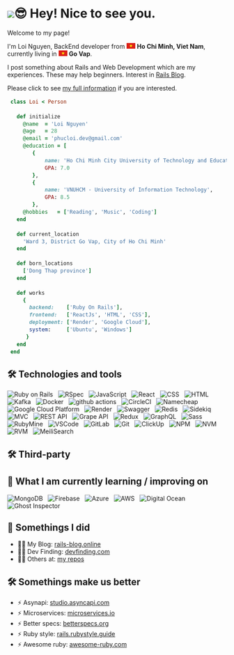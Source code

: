 <h1><img src="https://emojis.slackmojis.com/emojis/images/1531849430/4246/blob-sunglasses.gif?1531849430" width="30"/>😎 Hey! Nice to see you.</h1>

<p>Welcome to my page!</p>
<p>
  I'm Loi Nguyen, BackEnd developer from <img src="./images/vietnam" width="20"/> <b>Ho Chi Minh, Viet Nam</b>, currently living in <img src="./images/vietnam" width="20"/> <b>Go Vap</b>. 
</p>
<p>
I post something about Rails and Web Development which are my experiences. These may help beginners. Interest in <a href="https://rails-blog.online/" target="_blank">Rails Blog</a>.
</p>
<p>
Please click to see <a href= "" target="_blank">my full information</a> if you are interested. 
</p>

```ruby
 class Loi < Person

   def initialize
     @name  = 'Loi Nguyen'
     @age   = 28
     @email = 'phucloi.dev@gmail.com'
     @education = [
        {
            name: 'Ho Chi Minh City University of Technology and Education',
            GPA: 7.0
        },
        {
            name: 'VNUHCM - University of Information Technology',
            GPA: 8.5
        },
     @hobbies   = ['Reading', 'Music', 'Coding']
   end

   def current_location
     'Ward 3, District Go Vap, City of Ho Chi Minh'
   end

   def born_locations
     ['Dong Thap province']
   end

   def works
     {
       backend:    ['Ruby On Rails'],
       frontend:   ['ReactJs', 'HTML', 'CSS'],
       deployment: ['Render', 'Google Cloud'],
       system:     ['Ubuntu', 'Windows']
      }
   end
 end
```

## 🛠 Technologies and tools

<a name="learning-now"></a>
<p>
  <img alt="Ruby on Rails" src="https://img.shields.io/badge/-Ruby_on_Rails-CC0000?style=flat-square&logo=ruby-on-rails&logoColor=white" />
  &nbsp;
  <img alt="RSpec" src="https://img.shields.io/badge/-RSpec-DC343B?style=flat-square&logo=ruby&logoColor=white" />
  &nbsp;
  <img alt="JavaScript" src="https://img.shields.io/badge/-JavaScript-F7DF1E?style=flat-square&logo=javascript&logoColor=black" />
  &nbsp;
  <img alt="React" src="https://img.shields.io/badge/-React-45b8d8?style=flat-square&logo=react&logoColor=white" />
  &nbsp;
  <img alt="CSS" src="https://img.shields.io/badge/-CSS-1572B6?style=flat-square&logo=css3&logoColor=white" />
  &nbsp;
  <img alt="HTML" src="https://img.shields.io/badge/-HTML-E34F26?style=flat-square&logo=html5&logoColor=white" />
  &nbsp;
  <img alt="Kafka" src="https://img.shields.io/badge/-Kafka-231F20?style=flat-square&logo=apache-kafka&logoColor=white" />  
  &nbsp;
  <img alt="Docker" src="https://img.shields.io/badge/-Docker-46a2f1?style=flat-square&logo=docker&logoColor=white" />
  &nbsp;
  <img alt="github actions" src="https://img.shields.io/badge/-Github_Actions-2088FF?style=flat-square&logo=github-actions&logoColor=white" />
  &nbsp;
  <img alt="CircleCI" src="https://img.shields.io/badge/-CircleCI-343434?style=flat-square&logo=circleci&logoColor=white" />
  &nbsp;
  <img alt="Namecheap" src="https://img.shields.io/badge/-Namecheap-DE0C92?style=flat-square&logo=namecheap&logoColor=white" />
  &nbsp;
  <img alt="Google Cloud Platform" src="https://img.shields.io/badge/-Google_Cloud_Platform-1a73e8?style=flat-square&logo=google-cloud&logoColor=white" />
  &nbsp;
  <img alt="Render" src="https://img.shields.io/badge/-Render-007BFF?style=flat-square&logo=render&logoColor=white" />
  &nbsp;
  <img alt="Swagger" src="https://img.shields.io/badge/-Swagger-85EA2D?style=flat-square&logo=swagger&logoColor=black" />
  &nbsp;
  <img alt="Redis" src="https://img.shields.io/badge/-Redis-DC382D?style=flat-square&logo=redis&logoColor=white" />
  &nbsp;
  <img alt="Sidekiq" src="https://img.shields.io/badge/-Sidekiq-51B749?style=flat-square&logo=sidekiq&logoColor=white" />
  &nbsp;
  <img alt="MVC" src="https://img.shields.io/badge/-MVC-0095D5?style=flat-square&logo=microsoft&logoColor=white" />
  &nbsp;
  <img alt="REST API" src="https://img.shields.io/badge/-REST_API-009688?style=flat-square&logo=rest&logoColor=white" />
  &nbsp;
  <img alt="Grape API" src="https://img.shields.io/badge/-Grape_API-6A0572?style=flat-square&logo=grape&logoColor=white" />
  &nbsp;
  <img alt="Redux" src="https://img.shields.io/badge/-Redux-764ABC?style=flat-square&logo=redux&logoColor=white" />
  &nbsp;
  <img alt="GraphQL" src="https://img.shields.io/badge/-GraphQL-E10098?style=flat-square&logo=graphql&logoColor=white" />
  &nbsp;
  <img alt="Sass" src="https://img.shields.io/badge/-Sass-CC6699?style=flat-square&logo=sass&logoColor=white" />
  &nbsp;
  <img alt="RubyMine" src="https://img.shields.io/badge/-RubyMine-735185?style=flat-square&logo=rubymine&logoColor=white" />
  &nbsp;
  <img alt="VSCode" src="https://img.shields.io/badge/-VSCode-007ACC?style=flat-square&logo=visual-studio-code&logoColor=white" />
  &nbsp;
  <img alt="GitLab" src="https://img.shields.io/badge/-GitLab-FCA121?style=flat-square&logo=gitlab&logoColor=white" />
  &nbsp;
  <img alt="Git" src="https://img.shields.io/badge/-Git-F05032?style=flat-square&logo=git&logoColor=white" />
  &nbsp;
  <img alt="ClickUp" src="https://img.shields.io/badge/-ClickUp-7B68EE?style=flat-square&logo=clickup&logoColor=white" />
  &nbsp;
  <img alt="NPM" src="https://img.shields.io/badge/-NPM-CB3837?style=flat-square&logo=npm&logoColor=white" />
  &nbsp;
  <img alt="NVM" src="https://img.shields.io/badge/-NVM-8CC84B?style=flat-square&logo=nvm&logoColor=white" />
  &nbsp;
  <img alt="RVM" src="https://img.shields.io/badge/-RVM-CC0000?style=flat-square&logo=ruby&logoColor=white" /> 
  &nbsp;
  <img alt="MeiliSearch" src="https://img.shields.io/badge/-MeiliSearch-6B46C1?style=flat-square&logo=meilisearch&logoColor=white" />

</p>

## 🛠 Third-party




## 📖 What I am currently learning / improving on

<a name="learning-next"></a>
<p>
  <img alt="MongoDB" src="https://img.shields.io/badge/-MongoDB-47A248?style=flat-square&logo=mongodb&logoColor=white" />
  &nbsp;
  <img alt="Firebase" src="https://img.shields.io/badge/-Firebase-FFCA28?style=flat-square&logo=firebase&logoColor=black" />
  &nbsp;
  <img alt="Azure" src="https://img.shields.io/badge/-Azure-0089D6?style=flat-square&logo=microsoft-azure&logoColor=white" />
  &nbsp;
  <img alt="AWS" src="https://img.shields.io/badge/-AWS-232F3E?style=flat-square&logo=amazon-aws&logoColor=white" />
  &nbsp;
  <img alt="Digital Ocean" src="https://img.shields.io/badge/-Digital_Ocean-0080FF?style=flat-square&logo=digitalocean&logoColor=white" />
  &nbsp;
  <img alt="Ghost Inspector" src="https://img.shields.io/badge/-Ghost_Inspector-16214D?style=flat-square&logo=ghostinspector&logoColor=white" />
  &nbsp;
</p>
<!-- <div style="display: flex; align-items: center;">
</div> -->

## 📕 Somethings I did

- 👨‍💻 My Blog: [rails-blog.online](https://rails-blog.online/) 
- 👨‍💻 Dev Finding: [devfinding.com](https://devfinding.com/)
- 👨‍💻 Others at: [my repos](https://github.com/rubyhcm?tab=repositories)

## 🛠 Somethings make us better

- ⚡ Asynapi: [studio.asyncapi.com](https://studio.asyncapi.com/)
- ⚡ Microservices: [microservices.io](https://microservices.io/)
- ⚡ Better specs: [betterspecs.org](https://www.betterspecs.org/)
- ⚡ Ruby style: [rails.rubystyle.guide](https://rails.rubystyle.guide/)
- ⚡ Awesome ruby: [awesome-ruby.com](https://awesome-ruby.com/)
